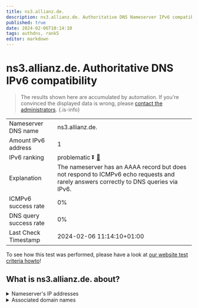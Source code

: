 ```yaml
---
title: ns3.allianz.de.
description: ns3.allianz.de. Authoritative DNS Nameserver IPv6 compatibility
published: true
date: 2024-02-06T10:14:10
tags: authdns, rank5
editor: markdown
---
```


# ns3.allianz.de. Authoritative DNS IPv6 compatibility

> The results shown here are accumulated by automation. If you're convinced the displayed data is wrong, please [contact the administrators](/howto/chat). 
{.is-info}




|   |   |
| - | - |
| Nameserver DNS name | ns3.allianz.de.
| Amount IPv6 address | 1
| IPv6 ranking | problematic :arrow_double_down: [🔗](/howto/ranking) |
| Explanation | The nameserver has an AAAA record but does not respond to ICMPv6 echo requests and rarely answers correctly to DNS queries via IPv6. |
| ICMPv6 success rate | 0%|
| DNS query success rate | 0% |
| Last Check Timestamp | 2024-02-06 11:14:10+01:00 |

To see how this test was performed, please have a look at [our website test criteria howto](/howto/testcriteria/authdns)!


## What is ns3.allianz.de. about?




<details>
<summary>Nameserver's IP addresses</summary>

2a01:6f8:2004:f0be::1:53

</details>



<details>
<summary>Associated domain names</summary>

www.allianz.de

</details>
